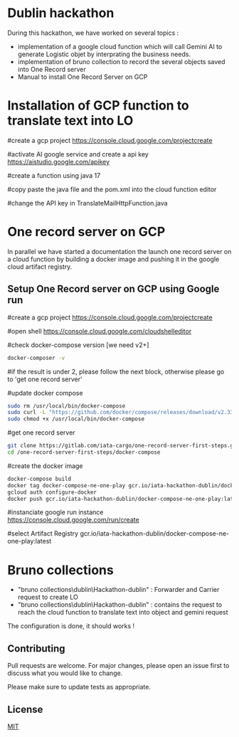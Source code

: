 # Dublin hackathon

During this hackathon, we have worked on several topics : 
- implementation of a google cloud function which will call Gemini AI to generate Logistic objet by interprating the business needs.
- implementation of bruno collection to record the several objects saved into One Record server
- Manual to install One Record Server on GCP

# Installation of GCP function to translate text into LO

#create a gcp project
https://console.cloud.google.com/projectcreate

#activate AI google service and create a api key 
https://aistudio.google.com/apikey

#create a function using java 17

#copy paste the java file and the pom.xml into the cloud function editor

#change the API key in TranslateMailHttpFunction.java 




# One record server on GCP

In parallel we have started a documentation the launch one record server on a cloud function by building a docker image and pushing it in the google cloud artifact registry.

## Setup One Record server on GCP using Google run

#create a gcp project
https://console.cloud.google.com/projectcreate

#open shell 
https://console.cloud.google.com/cloudshelleditor

#check docker-compose version [we need v2+]
```bash
docker-composer -v
```

#if the result is under 2, please follow the next block, otherwise please go to 'get one record server'

#update docker compose 
```bash
sudo rm /usr/local/bin/docker-compose
sudo curl -L "https://github.com/docker/compose/releases/download/v2.33.1/docker-compose-linux-x86_64" -o /usr/local/bin/docker-compose
sudo chmod +x /usr/local/bin/docker-compose
```

#get one record server
```bash
git clone https://gitlab.com/iata-cargo/one-record-server-first-steps.git
cd /one-record-server-first-steps/docker-compose
```

#create the docker image
```bash
docker-compose build
docker tag docker-compose-ne-one-play gcr.io/iata-hackathon-dublin/docker-compose-ne-one-play:latest
gcloud auth configure-docker
docker push gcr.io/iata-hackathon-dublin/docker-compose-ne-one-play:latest
```

#instanciate google run instance
https://console.cloud.google.com/run/create

#select Artifact Registry
gcr.io/iata-hackathon-dublin/docker-compose-ne-one-play:latest

# Bruno collections

- "bruno collections\dublin\Hackathon-dublin" : Forwarder and Carrier request to create LO
- "bruno collections\dublin\Hackathon-dublin" : contains the request to reach the cloud function to translate text into object and gemini request

The configuration is done, it should works ! 
## Contributing

Pull requests are welcome. For major changes, please open an issue first
to discuss what you would like to change.

Please make sure to update tests as appropriate.

## License

[MIT](https://choosealicense.com/licenses/mit/)
